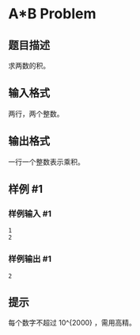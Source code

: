 # A*B Problem

## 题目描述

求两数的积。

## 输入格式

两行，两个整数。

## 输出格式

一行一个整数表示乘积。

## 样例 #1

### 样例输入 #1

```
1 
2
```

### 样例输出 #1

```
2
```

## 提示

每个数字不超过 10^{2000} ，需用高精。